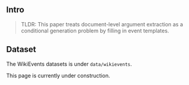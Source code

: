 ## Intro

> TLDR: 
> This paper treats document-level argument extraction as a conditional generation problem by filling in event templates.


## Dataset

The WikiEvents datasets is under `data/wikievents`.


This page is currently under construction.
